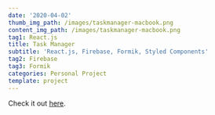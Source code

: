 ```yaml
---
date: '2020-04-02'
thumb_img_path: /images/taskmanager-macbook.png
content_img_path: /images/taskmanager-macbook.png
tag1: React.js
title: Task Manager
subtitle: 'React.js, Firebase, Formik, Styled Components'
tag2: Firebase
tag3: Formik
categories: Personal Project
template: project
---
```


Check it out [here](https://task-manager-mrobinsonwebdev.netlify.com/).
